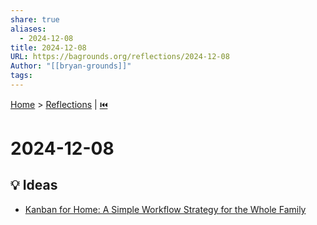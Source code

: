 ```yaml
---  
share: true  
aliases:  
  - 2024-12-08  
title: 2024-12-08  
URL: https://bagrounds.org/reflections/2024-12-08  
Author: "[[bryan-grounds]]"  
tags:   
---  
```

[Home](../index.md) > [Reflections](./index.md) | [⏮️](./2024-12-07.md)  
# 2024-12-08  
## 💡 Ideas  
- [Kanban for Home: A Simple Workflow Strategy for the Whole Family](https://parentlightly.com/kanban-for-home)  

